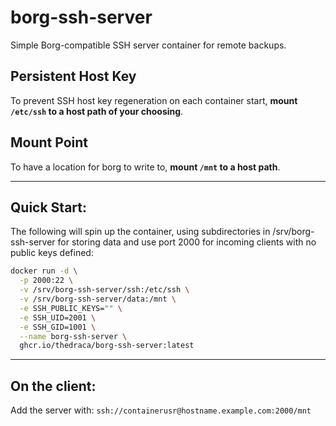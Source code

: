 # borg-ssh-server
Simple Borg-compatible SSH server container for remote backups.

## Persistent Host Key
To prevent SSH host key regeneration on each container start, **mount `/etc/ssh` to a host path of your choosing**.

## Mount Point
To have a location for borg to write to, **mount `/mnt` to a host path**.

---

## Quick Start:
The following will spin up the container, using subdirectories in /srv/borg-ssh-server for storing data and use port 2000 for incoming clients with no public keys defined:

```bash
docker run -d \
  -p 2000:22 \
  -v /srv/borg-ssh-server/ssh:/etc/ssh \
  -v /srv/borg-ssh-server/data:/mnt \
  -e SSH_PUBLIC_KEYS="" \
  -e SSH_UID=2001 \
  -e SSH_GID=1001 \
  --name borg-ssh-server \
  ghcr.io/thedraca/borg-ssh-server:latest
```

---

## On the client:
Add the server with:
`ssh://containerusr@hostname.example.com:2000/mnt`